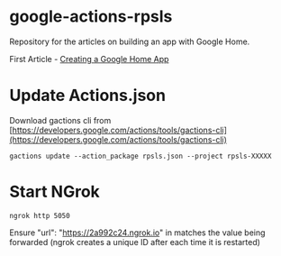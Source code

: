 # google-actions-rpsls
Repository for the articles on building an app with Google Home.

First Article - [Creating a Google Home App](https://agingcoder.com/programming/2018/02/04/creating-a-google-home-app/) 


Update Actions.json
===================

Download gactions cli from [https://developers.google.com/actions/tools/gactions-cli](https://developers.google.com/actions/tools/gactions-cli)

```gactions update --action_package rpsls.json --project rpsls-XXXXX```

Start NGrok
===========

```ngrok http 5050```

Ensure "url": "https://2a992c24.ngrok.io" in matches the value being forwarded (ngrok creates a unique ID after each time it is restarted)

